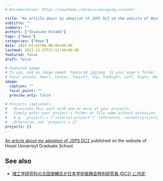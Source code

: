```yaml
---
# Documentation: https://wowchemy.com/docs/managing-content/

title: "An article about my adoption of JSPS DC2 on the website of Hosei University Graduate School"
subtitle: ""
summary: ""
authors: ["Shunsuke Kitada"]
tags: ["News"]
categories: ["News"]
date: 2021-03-01T00:00:00+09:00
lastmod: 2022-12-27T21:51:40+09:00
featured: false
draft: false

# Featured image
# To use, add an image named `featured.jpg/png` to your page's folder.
# Focal points: Smart, Center, TopLeft, Top, TopRight, Left, Right, BottomLeft, Bottom, BottomRight.
image:
  caption: ""
  focal_point: ""
  preview_only: false

# Projects (optional).
#   Associate this post with one or more of your projects.
#   Simply enter your project's folder or file name without extension.
#   E.g. `projects = ["internal-project"]` references `content/project/deep-learning/index.md`.
#   Otherwise, set `projects = []`.
projects: []
---
```


[An article about my adoption of JSPS DC2](https://www.hosei.ac.jp/koganei/pickup/article-20210305121330/) published on the website of Hosei Univerisyt Graduate School.

## See also

- [理工学研究科の北田俊輔氏が日本学術振興会特別研究員 (DC2) に内定](/post/jsps-dc2-koganei/).

